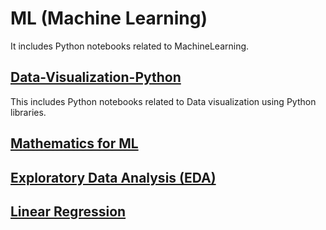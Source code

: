# ML (Machine Learning)
It includes Python notebooks related to MachineLearning.

## [Data-Visualization-Python](Data-Visualization-Python/Introduction_to_data_visualisation.ipynb)
This includes Python notebooks related to Data visualization using Python libraries.

## [Mathematics for ML](MathsForML_Readme.md)

## [Exploratory Data Analysis (EDA)](EDA_Readme.md)

## [Linear Regression](LinearRegression_Readme.md)